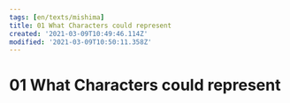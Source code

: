 ```yaml
---
tags: [en/texts/mishima]
title: 01 What Characters could represent
created: '2021-03-09T10:49:46.114Z'
modified: '2021-03-09T10:50:11.358Z'
---
```


# 01 What Characters could represent


